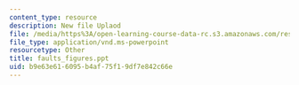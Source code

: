 ```yaml
---
content_type: resource
description: New file Uplaod
file: /media/https%3A/open-learning-course-data-rc.s3.amazonaws.com/res-6-004-principles-of-computer-system-design-an-introduction-spring-2009/b9e63e616095b4af75f19df7e842c66e_faults_figures.ppt
file_type: application/vnd.ms-powerpoint
resourcetype: Other
title: faults_figures.ppt
uid: b9e63e61-6095-b4af-75f1-9df7e842c66e
---
```

